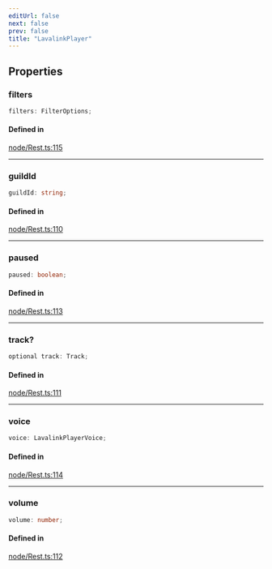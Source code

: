 ```yaml
---
editUrl: false
next: false
prev: false
title: "LavalinkPlayer"
---
```


## Properties

<a id="filters" name="filters"></a>

### filters

```ts
filters: FilterOptions;
```

#### Defined in

[node/Rest.ts:115](https://github.com/shipgirlproject/shoukaku/blob/428f92c432a1875d1770e54c312147a1f47a448d/src/node/Rest.ts#L115)

***

<a id="guildid" name="guildid"></a>

### guildId

```ts
guildId: string;
```

#### Defined in

[node/Rest.ts:110](https://github.com/shipgirlproject/shoukaku/blob/428f92c432a1875d1770e54c312147a1f47a448d/src/node/Rest.ts#L110)

***

<a id="paused" name="paused"></a>

### paused

```ts
paused: boolean;
```

#### Defined in

[node/Rest.ts:113](https://github.com/shipgirlproject/shoukaku/blob/428f92c432a1875d1770e54c312147a1f47a448d/src/node/Rest.ts#L113)

***

<a id="track" name="track"></a>

### track?

```ts
optional track: Track;
```

#### Defined in

[node/Rest.ts:111](https://github.com/shipgirlproject/shoukaku/blob/428f92c432a1875d1770e54c312147a1f47a448d/src/node/Rest.ts#L111)

***

<a id="voice" name="voice"></a>

### voice

```ts
voice: LavalinkPlayerVoice;
```

#### Defined in

[node/Rest.ts:114](https://github.com/shipgirlproject/shoukaku/blob/428f92c432a1875d1770e54c312147a1f47a448d/src/node/Rest.ts#L114)

***

<a id="volume" name="volume"></a>

### volume

```ts
volume: number;
```

#### Defined in

[node/Rest.ts:112](https://github.com/shipgirlproject/shoukaku/blob/428f92c432a1875d1770e54c312147a1f47a448d/src/node/Rest.ts#L112)
